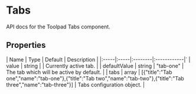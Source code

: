 <!-- This file has been auto-generated. Do not modify manually. -->

# Tabs

<p class="description">API docs for the Toolpad Tabs component.</p>



## Properties

| Name | Type | Default | Description |
|:-----|:-----|:--------|:------------|`
| value | string |  | Currently active tab. |
| defaultValue | string | "tab-one" | The tab which will be active by default. |
| tabs | array | [{"title":"Tab one","name":"tab-one"},{"title":"Tab two","name":"tab-two"},{"title":"Tab three","name":"tab-three"}] | Tabs configuration object. |